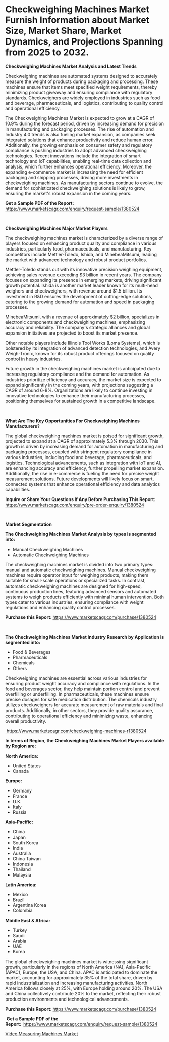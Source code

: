 <p><h1>Checkweighing Machines Market Furnish Information about Market Size, Market Share, Market Dynamics, and Projections Spanning from 2025 to 2032.</h1></p><p><strong>Checkweighing Machines Market Analysis and Latest Trends</strong></p>
<p><p>Checkweighing machines are automated systems designed to accurately measure the weight of products during packaging and processing. These machines ensure that items meet specified weight requirements, thereby minimizing product giveaway and ensuring compliance with regulatory standards. Checkweighers are widely employed in industries such as food and beverage, pharmaceuticals, and logistics, contributing to quality control and operational efficiency.</p><p>The Checkweighing Machines Market is expected to grow at a CAGR of 10.9% during the forecast period, driven by increasing demand for precision in manufacturing and packaging processes. The rise of automation and Industry 4.0 trends is also fueling market expansion, as companies seek integrated solutions that enhance productivity and reduce human error. Additionally, the growing emphasis on consumer safety and regulatory compliance is pushing industries to adopt advanced checkweighing technologies. Recent innovations include the integration of smart technology and IoT capabilities, enabling real-time data collection and analysis, which further enhances operational efficiency. Moreover, the expanding e-commerce market is increasing the need for efficient packaging and shipping processes, driving more investments in checkweighing machines. As manufacturing sectors continue to evolve, the demand for sophisticated checkweighing solutions is likely to grow, ensuring the market's robust expansion in the coming years.</p></p>
<p><strong>Get a Sample PDF of the Report:&nbsp;</strong> <a href="https://www.marketscagr.com/enquiry/request-sample/1380524?utm_campaign=2631&utm_medium=2&utm_source=Github&utm_content=ia&utm_term=11042025&utm_id=checkweighing-machines">https://www.marketscagr.com/enquiry/request-sample/1380524</a></p>
<p>&nbsp;</p>
<p><strong>Checkweighing Machines Major Market Players</strong></p>
<p><p>The checkweighing machines market is characterized by a diverse range of players focused on enhancing product quality and compliance in various industries, particularly food, pharmaceuticals, and manufacturing. Key competitors include Mettler-Toledo, Ishida, and MinebeaMitsumi, leading the market with advanced technology and robust product portfolios.</p><p>Mettler-Toledo stands out with its innovative precision weighing equipment, achieving sales revenue exceeding $3 billion in recent years. The company focuses on expanding its presence in emerging markets, driving significant growth potential. Ishida is another market leader known for its multi-head weighers and checkweighers, with revenue around $1.5 billion. Its investment in R&D ensures the development of cutting-edge solutions, catering to the growing demand for automation and speed in packaging processes.</p><p>MinebeaMitsumi, with a revenue of approximately $2 billion, specializes in electronic components and checkweighing machines, emphasizing accuracy and reliability. The company's strategic alliances and global expansion initiatives are projected to boost its market presence.</p><p>Other notable players include Illinois Tool Works (Loma Systems), which is bolstered by its integration of advanced detection technologies, and Avery Weigh-Tronix, known for its robust product offerings focused on quality control in heavy industries. </p><p>Future growth in the checkweighing machines market is anticipated due to increasing regulatory compliance and the demand for automation. As industries prioritize efficiency and accuracy, the market size is expected to expand significantly in the coming years, with projections suggesting a CAGR of around 6-8%. Organizations are likely to continue investing in innovative technologies to enhance their manufacturing processes, positioning themselves for sustained growth in a competitive landscape.</p></p>
<p>&nbsp;</p>
<p><strong>What Are The Key Opportunities For Checkweighing Machines Manufacturers?</strong></p>
<p><p>The global checkweighing machines market is poised for significant growth, projected to expand at a CAGR of approximately 5.3% through 2030. This growth is driven by increasing demand for automation in manufacturing and packaging processes, coupled with stringent regulatory compliance in various industries, including food and beverage, pharmaceuticals, and logistics. Technological advancements, such as integration with IoT and AI, are enhancing accuracy and efficiency, further propelling market expansion. Additionally, the rise in e-commerce is fueling the need for precise weight measurement solutions. Future developments will likely focus on smart, connected systems that enhance operational efficiency and data analytics capabilities.</p></p>
<p><strong>Inquire or Share Your Questions If Any Before Purchasing This Report:</strong> <a href="https://www.marketscagr.com/enquiry/pre-order-enquiry/1380524?utm_campaign=2631&utm_medium=2&utm_source=Github&utm_content=ia&utm_term=11042025&utm_id=checkweighing-machines">https://www.marketscagr.com/enquiry/pre-order-enquiry/1380524</a></p>
<p>&nbsp;</p>
<p><strong>Market Segmentation</strong></p>
<p><strong>The Checkweighing Machines Market Analysis by types is segmented into:</strong></p>
<p><ul><li>Manual Checkweighing Machines</li><li>Automatic Checkweighing Machines</li></ul></p>
<p><p>The checkweighing machines market is divided into two primary types: manual and automatic checkweighing machines. Manual checkweighing machines require operator input for weighing products, making them suitable for small-scale operations or specialized tasks. In contrast, automatic checkweighing machines are designed for high-speed, continuous production lines, featuring advanced sensors and automated systems to weigh products efficiently with minimal human intervention. Both types cater to various industries, ensuring compliance with weight regulations and enhancing quality control processes.</p></p>
<p><strong>Purchase this Report:&nbsp;</strong><a href="https://www.marketscagr.com/purchase/1380524?utm_campaign=2631&utm_medium=2&utm_source=Github&utm_content=ia&utm_term=11042025&utm_id=checkweighing-machines">https://www.marketscagr.com/purchase/1380524</a></p>
<p>&nbsp;</p>
<p><strong>The Checkweighing Machines Market Industry Research by Application is segmented into:</strong></p>
<p><ul><li>Food & Beverages</li><li>Pharmaceuticals</li><li>Chemicals</li><li>Others</li></ul></p>
<p><p>Checkweighing machines are essential across various industries for ensuring product weight accuracy and compliance with regulations. In the food and beverages sector, they help maintain portion control and prevent overfilling or underfilling. In pharmaceuticals, these machines ensure precise dosages for safe medication distribution. The chemicals industry utilizes checkweighers for accurate measurement of raw materials and final products. Additionally, in other sectors, they provide quality assurance, contributing to operational efficiency and minimizing waste, enhancing overall productivity.</p></p>
<p><a href="https://www.marketscagr.com/checkweighing-machines-r1380524?utm_campaign=2631&utm_medium=2&utm_source=Github&utm_content=ia&utm_term=11042025&utm_id=checkweighing-machines">&nbsp;https://www.marketscagr.com/checkweighing-machines-r1380524</a></p>
<p><strong>In terms of Region, the Checkweighing Machines Market Players available by Region are:</strong></p>
<p>
    <p> <strong> North America: </strong>
        <ul>
            <li>United States</li>
            <li>Canada</li>
        </ul>
        </p> 
    <p> <strong> Europe: </strong>
        <ul>
            <li>Germany</li>
            <li>France</li>
            <li>U.K.</li>
            <li>Italy</li>
            <li>Russia</li>
        </ul>
        </p> 
    <p> <strong> Asia-Pacific: </strong>
        <ul>
            <li>China</li>
            <li>Japan</li>
            <li>South Korea</li>
            <li>India</li>
            <li>Australia</li>
            <li>China Taiwan</li>
            <li>Indonesia</li>
            <li>Thailand</li>
            <li>Malaysia</li>
        </ul>
        </p> 
    <p> <strong> Latin America: </strong>
        <ul>
            <li>Mexico</li>
            <li>Brazil</li>
            <li>Argentina Korea</li>
            <li>Colombia</li>
        </ul>
        </p> 
    <p> <strong> Middle East & Africa: </strong>
        <ul>
            <li>Turkey</li>
            <li>Saudi</li>
            <li>Arabia</li>
            <li>UAE</li>
            <li>Korea</li>
        </ul>
    </p>
    </p>
<p><p>The global checkweighing machines market is witnessing significant growth, particularly in the regions of North America (NA), Asia-Pacific (APAC), Europe, the USA, and China. APAC is anticipated to dominate the market, accounting for approximately 35% of the total share, driven by rapid industrialization and increasing manufacturing activities. North America follows closely at 25%, with Europe holding around 20%. The USA and China collectively contribute 20% to the market, reflecting their robust production environments and technological advancements.</p></p>
<p><strong>Purchase this Report: </strong><a href="https://www.marketscagr.com/purchase/1380524?utm_campaign=2631&utm_medium=2&utm_source=Github&utm_content=ia&utm_term=11042025&utm_id=checkweighing-machines">https://www.marketscagr.com/purchase/1380524</a></p>
<p>&nbsp;<strong>Get a Sample PDF of the Report:&nbsp;&nbsp;</strong><a href="https://www.marketscagr.com/enquiry/request-sample/1380524?utm_campaign=2631&utm_medium=2&utm_source=Github&utm_content=ia&utm_term=11042025&utm_id=checkweighing-machines">https://www.marketscagr.com/enquiry/request-sample/1380524</a></p>
<p><strong></strong></p>
<p><p><a href="https://github.com/hgf64gh/Market-Research-Report-List-2/blob/main/video-measuring-machines-market.md?utm_campaign=2631&utm_medium=2&utm_source=Github&utm_content=ia&utm_term=11042025&utm_id=checkweighing-machines">Video Measuring Machines Market</a></p></p>